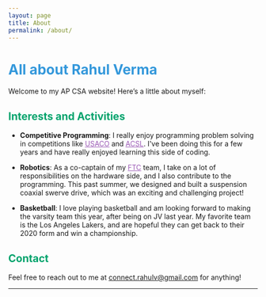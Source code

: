```yaml
---
layout: page
title: About
permalink: /about/
---
```


# <span style="color: #3498db;">All about Rahul Verma</span>

Welcome to my AP CSA website! Here’s a little about myself:

## <span style="color: #00A36C;">Interests and Activities</span>

- **Competitive Programming**: I really enjoy programming problem solving in competitions like  <a href="https://usaco.org" style="color: #9b59b6;">USACO</a> and <a href="https://www.acsl.org" style="color: #9b59b6;">ACSL</a>. I've been doing this for a few years and have really enjoyed learning this side of coding.

- **Robotics**: As a co-captain of my <a href="https://www.firstinspires.org/robotics/frc" style="color: #9b59b6;">FTC</a> team, I take on a lot of responsibilities on the hardware side, and I also contribute to the programming. This past summer, we designed and built a suspension coaxial swerve drive, which was an exciting and challenging project!

- **Basketball**: I love playing basketball and am looking forward to making the varsity team this year, after being on JV last year. My favorite team is the Los Angeles Lakers, and are hopeful they can get back to their 2020 form and win a championship.

## <span style="color: #00A36C;">Contact</span>

Feel free to reach out to me at connect.rahulv@gmail.com for anything!

---


